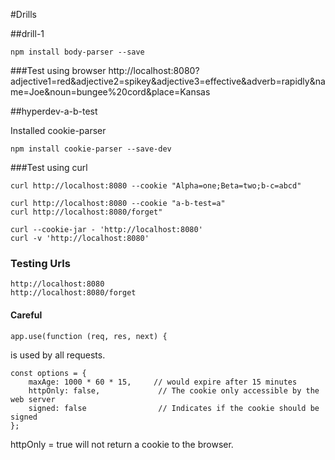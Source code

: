 #Drills

##drill-1

```
npm install body-parser --save
```

###Test using browser
http://localhost:8080?adjective1=red&adjective2=spikey&adjective3=effective&adverb=rapidly&name=Joe&noun=bungee%20cord&place=Kansas


##hyperdev-a-b-test

Installed cookie-parser

```
npm install cookie-parser --save-dev
```

###Test using curl

```
curl http://localhost:8080 --cookie "Alpha=one;Beta=two;b-c=abcd"

curl http://localhost:8080 --cookie "a-b-test=a"
curl http://localhost:8080/forget"

curl --cookie-jar - 'http://localhost:8080'
curl -v 'http://localhost:8080'
```

### Testing Urls
```
http://localhost:8080
http://localhost:8080/forget
```

#### Careful
```
app.use(function (req, res, next) {
```
is used by all requests.

```
const options = {
    maxAge: 1000 * 60 * 15,     // would expire after 15 minutes
    httpOnly: false,             // The cookie only accessible by the web server
    signed: false                // Indicates if the cookie should be signed
};
```

httpOnly = true will not return a cookie to the browser.


